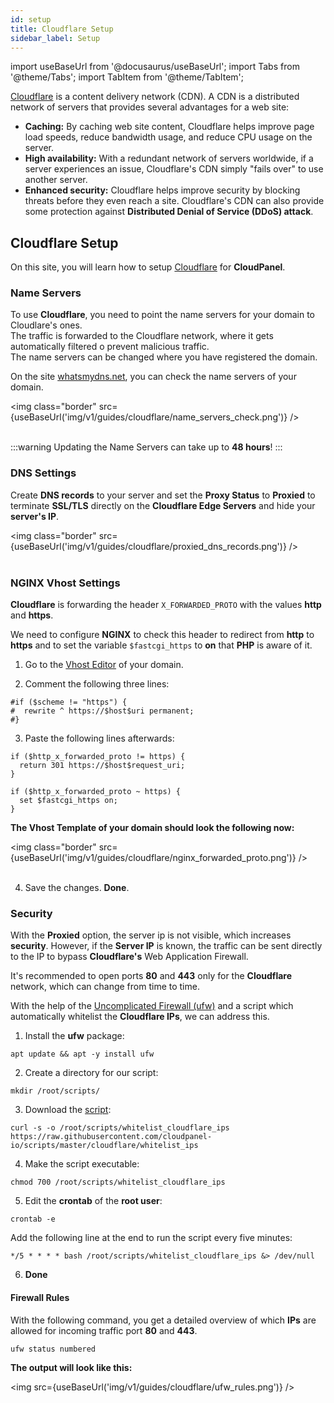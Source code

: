 ```yaml
---
id: setup
title: Cloudflare Setup
sidebar_label: Setup
---
```


import useBaseUrl from '@docusaurus/useBaseUrl';
import Tabs from '@theme/Tabs';
import TabItem from '@theme/TabItem';

[Cloudflare](https://www.cloudflare.com/) is a content delivery network (CDN). A CDN is a distributed network of servers that provides several advantages for a web site:

- **Caching:** By caching web site content, Cloudflare helps improve page load speeds, reduce bandwidth usage, and reduce CPU usage on the server.
- **High availability:** With a redundant network of servers worldwide, if a server experiences an issue, Cloudflare's CDN simply "fails over" to use another server.
- **Enhanced security:** Cloudflare helps improve security by blocking threats before they even reach a site. Cloudflare's CDN can also provide some protection against **Distributed Denial of Service (DDoS) attack**.

## Cloudflare Setup

On this site, you will learn how to setup [Cloudflare](https://www.cloudflare.com/) for **CloudPanel**.

### Name Servers

To use **Cloudflare**, you need to point the name servers for your domain to Cloudlare's ones. <br />
The traffic is forwarded to the Cloudflare network, where it gets automatically filtered o prevent malicious traffic. <br />
The name servers can be changed where you have registered the domain.

On the site [whatsmydns.net](https://www.whatsmydns.net/), you can check the name servers of your domain.

<img class="border" src={useBaseUrl('img/v1/guides/cloudflare/name_servers_check.png')} /> <br /><br />

:::warning
Updating the Name Servers can take up to **48 hours**!
:::

### DNS Settings

Create **DNS records** to your server and set the **Proxy Status** to **Proxied** to terminate **SSL/TLS** directly on the **Cloudflare Edge Servers** and hide your **server's IP**.

<img class="border" src={useBaseUrl('img/v1/guides/cloudflare/proxied_dns_records.png')} /> <br /><br />

### NGINX Vhost Settings

**Cloudflare** is forwarding the header `X_FORWARDED_PROTO` with the values **http** and **https**.

We need to configure **NGINX** to check this header to redirect from **http** to **https** and to set the variable `$fastcgi_https` to **on**
that **PHP** is aware of it.

1. Go to the [Vhost Editor](../../frontend-area/domains#vhost) of your domain.

2. Comment the following three lines:

```
#if ($scheme != "https") {
#  rewrite ^ https://$host$uri permanent;
#}
```

3. Paste the following lines afterwards:

```
if ($http_x_forwarded_proto != https) {
  return 301 https://$host$request_uri;
}
  
if ($http_x_forwarded_proto ~ https) {
  set $fastcgi_https on;
}
```

**The Vhost Template of your domain should look the following now:**

<img class="border" src={useBaseUrl('img/v1/guides/cloudflare/nginx_forwarded_proto.png')} /> <br /><br />

4. Save the changes. **Done**.

### Security

With the **Proxied** option, the server ip is not visible, which increases **security**.
However, if the **Server IP** is known, the traffic can be sent directly to the IP to bypass **Cloudflare's** Web Application Firewall.

It's recommended to open ports **80** and **443** only for the **Cloudflare** network, which can change from time to time.

With the help of the [Uncomplicated Firewall (ufw)](https://wiki.debian.org/Uncomplicated%20Firewall%20%28ufw%29) and a script which automatically 
whitelist the **Cloudflare IPs**, we can address this.

1. Install the **ufw** package:

```
apt update && apt -y install ufw
```

2. Create a directory for our script:

```
mkdir /root/scripts/
```

3. Download the [script](https://raw.githubusercontent.com/cloudpanel-io/scripts/master/cloudflare/whitelist_ips):

```
curl -s -o /root/scripts/whitelist_cloudflare_ips https://raw.githubusercontent.com/cloudpanel-io/scripts/master/cloudflare/whitelist_ips
```

4. Make the script executable:

```
chmod 700 /root/scripts/whitelist_cloudflare_ips
```

5. Edit the **crontab** of the **root user**:

```
crontab -e
```

Add the following line at the end to run the script every five minutes:

```
*/5 * * * * bash /root/scripts/whitelist_cloudflare_ips &> /dev/null
```

6. **Done**

#### Firewall Rules

With the following command, you get a detailed overview of which **IPs** are allowed for incoming traffic port **80** and **443**.

```
ufw status numbered
```

**The output will look like this:**

<img src={useBaseUrl('img/v1/guides/cloudflare/ufw_rules.png')} />
